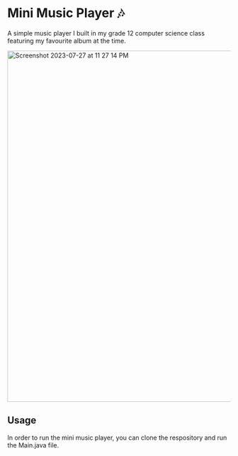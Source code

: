# Mini Music Player 🎶
A simple music player I built in my grade 12 computer science class featuring my favourite album at the time.

<img width="791" alt="Screenshot 2023-07-27 at 11 27 14 PM" src="https://github.com/yam101/mini-music-player/assets/140665247/dc772f4a-00ad-4f37-ad53-0d6a0633c7bd">

## Usage
In order to run the mini music player, you can clone the respository and run the Main.java file.
